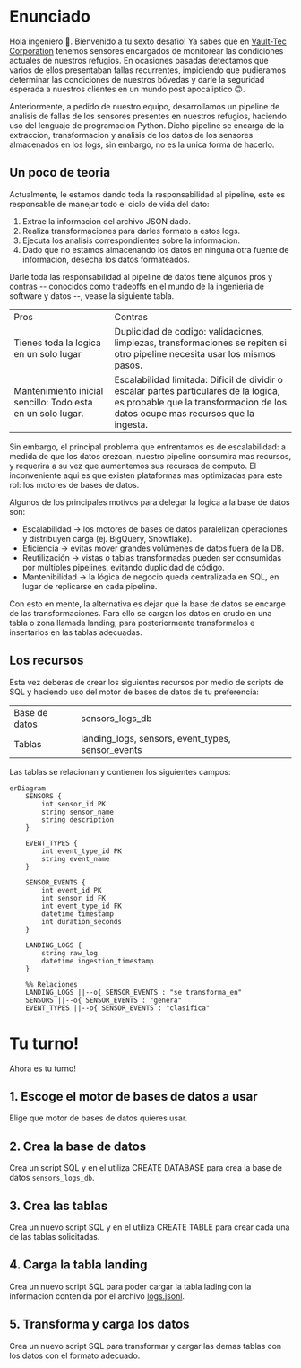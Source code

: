 # Enunciado
Hola ingeniero 👋. Bienvenido a tu sexto desafio! Ya sabes que en [Vault-Tec Corporation](https://fallout.fandom.com/es/wiki/Vault-Tec_Corporation) tenemos sensores encargados de monitorear las condiciones actuales de nuestros refugios. En ocasiones pasadas detectamos que varios de ellos presentaban fallas recurrentes, impidiendo que pudieramos determinar las condiciones de nuestros bóvedas y darle la seguridad esperada a nuestros clientes en un mundo post apocaliptico 🙃. 

Anteriormente, a pedido de nuestro equipo, desarrollamos un pipeline de analisis de fallas de los sensores presentes en nuestros refugios, haciendo uso del lenguaje de programacion Python. Dicho pipeline se encarga de la extraccion, transformacion y analisis de los datos de los sensores almacenados en los logs, sin embargo, no es la unica forma de hacerlo.

## Un poco de teoria
Actualmente, le estamos dando toda la responsabilidad al pipeline, este es responsable de manejar todo el ciclo de vida del dato: 
1. Extrae la informacion del archivo JSON dado.
2. Realiza transformaciones para darles formato a estos logs.
3. Ejecuta los analisis correspondientes sobre la informacion.
4. Dado que no estamos almacenando los datos en ninguna otra fuente de informacion, desecha los datos formateados.

Darle toda las responsabilidad al pipeline de datos tiene algunos pros y contras -- conocidos como tradeoffs en el mundo de la ingenieria de software y datos --, vease la siguiente tabla.

| | |
|-|-|
| Pros | Contras |
| Tienes toda la logica en un solo lugar | Duplicidad de codigo: validaciones, limpiezas, transformaciones se repiten si otro pipeline necesita usar los mismos pasos. |
| Mantenimiento inicial sencillo: Todo esta en un solo lugar. | Escalabilidad limitada: Dificil de dividir o escalar partes particulares de la logica, es probable que la transformacion de los datos ocupe mas recursos que la ingesta.

Sin embargo, el principal problema que enfrentamos es de escalabilidad: a medida de que los datos crezcan, nuestro pipeline consumira mas recursos, y requerira a su vez que aumentemos sus recursos de computo. El inconveniente aqui es que existen plataformas mas optimizadas para este rol: los motores de bases de datos.

Algunos de los principales motivos para delegar la logica a la base de datos son:
- Escalabilidad → los motores de bases de datos paralelizan operaciones y distribuyen carga (ej. BigQuery, Snowflake).
- Eficiencia → evitas mover grandes volúmenes de datos fuera de la DB.
- Reutilización → vistas o tablas transformadas pueden ser consumidas por múltiples pipelines, evitando duplicidad de código.
- Mantenibilidad → la lógica de negocio queda centralizada en SQL, en lugar de replicarse en cada pipeline.

Con esto en mente, la alternativa es dejar que la base de datos se encarge de las transformaciones. Para ello se cargan los datos en crudo en una tabla o zona llamada landing, para posteriormente transformalos e insertarlos en las tablas adecuadas.

## Los recursos
Esta vez deberas de crear los siguientes recursos por medio de scripts de SQL y haciendo uso del motor de bases de datos de tu preferencia:

| | |
|-|-|
| Base de datos | sensors_logs_db |
| Tablas | landing_logs, sensors, event_types, sensor_events |

Las tablas se relacionan y contienen los siguientes campos:

```mermaid
erDiagram
    SENSORS {
        int sensor_id PK
        string sensor_name
        string description
    }

    EVENT_TYPES {
        int event_type_id PK
        string event_name
    }

    SENSOR_EVENTS {
        int event_id PK
        int sensor_id FK
        int event_type_id FK
        datetime timestamp
        int duration_seconds
    }

    LANDING_LOGS {
        string raw_log 
        datetime ingestion_timestamp
    }

    %% Relaciones
    LANDING_LOGS ||--o{ SENSOR_EVENTS : "se transforma_en"
    SENSORS ||--o{ SENSOR_EVENTS : "genera"
    EVENT_TYPES ||--o{ SENSOR_EVENTS : "clasifica"
```

# Tu turno! 
Ahora es tu turno! 

## 1. Escoge el motor de bases de datos a usar
Elige que motor de bases de datos quieres usar.

## 2. Crea la base de datos
Crea un script SQL y en el utiliza CREATE DATABASE para crea la base de datos `sensors_logs_db`.

## 3. Crea las tablas
Crea un nuevo script SQL y en el utiliza CREATE TABLE para crear cada una de las tablas solicitadas.

## 4. Carga la tabla landing
Crea un nuevo script SQL para poder cargar la tabla lading con la informacion contenida por el archivo [logs.jsonl]().

## 5. Transforma y carga los datos
Crea un nuevo script SQL para transformar y cargar las demas tablas con los datos con el formato adecuado.
